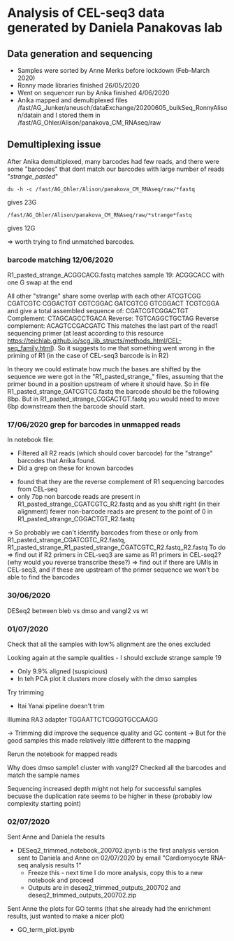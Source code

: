 # Analysis of CEL-seq3 data generated by Daniela Panakovas lab

## Data generation and sequencing
* Samples were sorted by Anne Merks before lockdown (Feb-March 2020)
* Ronny made libraries finished 26/05/2020
* Went on sequencer run by Anika finished 4/06/2020
* Anika mapped and demultiplexed files /fast/AG_Junker/aneusch/dataExchange/20200605_bulkSeq_RonnyAlison/datain and I stored them in /fast/AG_Ohler/Alison/panakova_CM_RNAseq/raw


## Demultiplexing issue
After Anika demultiplexed, many barcodes had few reads, and there were some "barcodes" that dont match our barcodes with large number of reads "*strange_pasted*"

```
du -h -c /fast/AG_Ohler/Alison/panakova_CM_RNAseq/raw/*fastq
```

gives 23G
```
/fast/AG_Ohler/Alison/panakova_CM_RNAseq/raw/*strange*fastq
```
gives 12G

=> worth trying to find unmatched barcodes.

### barcode matching 12/06/2020

R1_pasted_strange_ACGGCACG.fastq
matches
sample 19: ACGGCACC with one G swap at the end

All other "strange" share some overlap with each other
  ATCGTCGG
CGATCGTC
       CGGACTGT
    CGTCGGAC
 GATCGTCG
     GTCGGACT
   TCGTCGGA
and give a total assembled sequence of:
CGATCGTCGGACTGT
Complement: CTAGCAGCCTGACA
Reverse: TGTCAGGCTGCTAG
Reverse complement: ACAGTCCGACGATC
This matches the last part of the read1 sequencing primer (at least according to this resource https://teichlab.github.io/scg_lib_structs/methods_html/CEL-seq_family.html). 
So it suggests to me that something went wrong in the priming of R1 (in the case of CEL-seq3 barcode is in R2)


In theory we could estimate how much the bases are shifted by the sequence we were got in the "R1_pasted_strange_" files, assuming that the primer bound in a position upstream of where it should have. So in file R1_pasted_strange_GATCGTCG.fastq the barcode should be the following 8bp. But in R1_pasted_strange_CGGACTGT.fastq you would need to move 6bp downstream then the barcode should start.

### 17/06/2020 grep for barcodes in unmapped reads

In notebook file:
* Filtered all R2 reads (which should cover barcode) for the "strange" barcodes that Anika found.
* Did a grep on these for known barcodes
- found that they are the reverse complement of R1 sequencing barcodes from CEL-seq
- only 7bp non barcode reads are present in R1_pasted_strange_CGATCGTC_R2.fastq and as you shift right (in their alignment) fewer non-barcode reads are present to the point of 0 in R1_pasted_strange_CGGACTGT_R2.fastq

-> So probably we can't identify barcodes from these or only from R1_pasted_strange_CGATCGTC_R2.fastq, R1_pasted_strange_R1_pasted_strange_CGATCGTC_R2.fastq_R2.fastq
To do
=> find out if R2 primers in CEL-seq3 are same as R1 primers in CEL-seq2? (why would you reverse transcribe these?)
=> find out if there are UMIs in CEL-seq3, and if these are upstream of the primer sequence we won't be able to find the barcodes

### 30/06/2020

DESeq2 between bleb vs dmso and vangl2 vs wt

### 01/07/2020
Check that all the samples with low% alignment are the ones excluded

Looking again at the sample qualities - I should exclude strange sample 19
- Only 9.9% aligned (suspicious)
- In teh PCA plot it clusters more closely with the dmso samples

Try trimming
- Itai Yanai pipeline doesn't trim

Illumina RA3 adapter
TGGAATTCTCGGGTGCCAAGG

-> Trimming did improve the sequence quality and GC content
-> But for the good samples this made relatively little different to the mapping

Rerun the notebook for mapped reads

Why does dmso sample1 cluster with vangl2? Checked all the barcodes and match the sample names

Sequencing increased depth might not help for successful samples becuase the duplication rate seems to be higher in these (probably low complexity starting point)

### 02/07/2020 

Sent Anne and Daniela the results 

* DESeq2_trimmed_notebook_200702.ipynb is the first analysis version sent to Daniela and Anne on 02/07/2020 by email "Cardiomyocyte RNA-seq analysis results 1" 
	- Freeze this - next time I do more analysis, copy this to a new notebook and proceed
	- Outputs are in deseq2_trimmed_outputs_200702 and deseq2_trimmed_outputs_200702.zip

Sent Anne the plots for GO terms (that she already had the enrichment results, just wanted to make a nicer plot)
* GO_term_plot.ipynb
